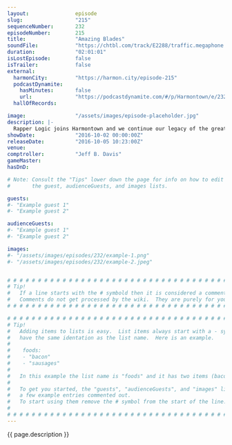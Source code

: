 ```yaml
---
layout:               episode
slug:                 "215"
sequenceNumber:       232
episodeNumber:        215
title:                "Amazing Blades"
soundFile:            "https://chtbl.com/track/E2288/traffic.megaphone.fm/STA8945763572.mp3?updated=1559605758"
duration:             "02:01:01"
isLostEpisode:        false
isTrailer:            false
external:
  harmonCity:         "https://harmon.city/episode-215"
  podcastDynamite:
    hasMinutes:       false
    url:              "https://podcastdynamite.com/#/p/Harmontown/e/232/215"
  hallOfRecords:      

image:                "/assets/images/episode-placeholder.jpg"
description: |-
  Rapper Logic joins Harmontown and we continue our legacy of the greatest advertising money can buy.
showDate:             "2016-10-02 00:00:00Z"
releaseDate:          "2016-10-05 10:23:00Z"
venue:                
comptroller:          "Jeff B. Davis"
gameMaster:           
hasDnD:               

# Note: Consult the "Tips" lower down the page for info on how to edit
#       the guest, audienceGuests, and images lists.

guests:
#- "Example guest 1"
#- "Example guest 2"

audienceGuests:
#- "Example guest 1"
#- "Example guest 2"

images:
#- "/assets/images/episodes/232/example-1.png"
#- "/assets/images/episodes/232/example-2.jpeg"


# # # # # # # # # # # # # # # # # # # # # # # # # # # # # # # # # # # # # # # # # # # # #
# Tip!
#   If a line starts with the # symbold then it is considered a comment.
#   Comments do not get processed by the wiki.  They are purely for your information.
# # # # # # # # # # # # # # # # # # # # # # # # # # # # # # # # # # # # # # # # # # # # #

# # # # # # # # # # # # # # # # # # # # # # # # # # # # # # # # # # # # # # # # # # # # #
# Tip!
#   Adding items to lists is easy.  List items always start with a - symbol and have
#   have the same identation as the list name.  Here is an example.
#
#    foods:
#    - "bacon"
#    - "sausages"
#
#   In this example the list name is "foods" and it has two items (bacon, and sausages).
#
#   To get you started, the "guests", "audienceGuests", and "images" lists below have
#   a few example entries commented out.
#   To start using them remove the # symbol from the start of the line.
#
# # # # # # # # # # # # # # # # # # # # # # # # # # # # # # # # # # # # # # # # # # # # #
---
```


<!-- The episode description will be rendered here -->
{{ page.description }}

<!-- Add your content BELOW here -->
<!-- vvvvvvvvvvvvvvvvvvvvvvvvvvv -->




<!-- ^^^^^^^^^^^^^^^^^^^^^^^^^^^ -->
<!-- Add your content ABOVE here -->

<!-- The episode gallery will be rendered here -->